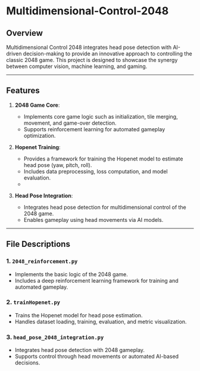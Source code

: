 # Multidimensional-Control-2048

## Overview
Multidimensional Control 2048 integrates head pose detection with AI-driven decision-making to provide an innovative approach to controlling the classic 2048 game. This project is designed to showcase the synergy between computer vision, machine learning, and gaming.

---

## Features
1. **2048 Game Core**:
   - Implements core game logic such as initialization, tile merging, movement, and game-over detection.
   - Supports reinforcement learning for automated gameplay optimization.

2. **Hopenet Training**:
   - Provides a framework for training the Hopenet model to estimate head pose (yaw, pitch, roll).
   - Includes data preprocessing, loss computation, and model evaluation.
   - 
3. **Head Pose Integration**:
   - Integrates head pose detection for multidimensional control of the 2048 game.
   - Enables gameplay using head movements via AI models.


---

## File Descriptions
### 1. **`2048_reinforcement.py`**
   - Implements the basic logic of the 2048 game.
   - Includes a deep reinforcement learning framework for training and automated gameplay.

### 2. **`trainHopenet.py`**
   - Trains the Hopenet model for head pose estimation.
   - Handles dataset loading, training, evaluation, and metric visualization.

### 3. **`head_pose_2048_integration.py`**
   - Integrates head pose detection with 2048 gameplay.
   - Supports control through head movements or automated AI-based decisions.

